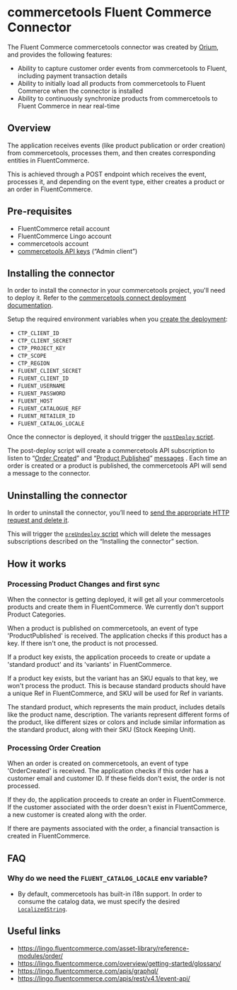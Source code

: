 # commercetools Fluent Commerce Connector

The Fluent Commerce commercetools connector was created by [Orium](https://orium.com/), and provides the following features:
- Ability to capture customer order events from commercetools to Fluent, including payment transaction details
- Ability to initially load all products from commercetools to Fluent Commerce when the connector is installed
- Ability to continuously synchronize products from commercetools to Fluent Commerce in near real-time

## Overview

The application receives events (like product publication or order creation) from commercetools, processes them, and then creates corresponding entities in FluentCommerce.

This is achieved through a POST endpoint which receives the event, processes it, and depending on the event type, either creates a product or an order in FluentCommerce.

## Pre-requisites
  - FluentCommerce retail account
  - FluentCommerce Lingo account
  - commercetools account
  - [commercetools API keys](https://docs.commercetools.com/getting-started/create-api-client) (“Admin client”)

## Installing the connector
In order to install the connector in your commercetools project, you'll need to deploy it. Refer to the [commercetools connect deployment documentation](https://docs.commercetools.com/connect/concepts#deployments).

Setup the required environment variables when you [create the deployment](https://docs.commercetools.com/connect/getting-started#create-a-deployment):

- `CTP_CLIENT_ID`
- `CTP_CLIENT_SECRET`
- `CTP_PROJECT_KEY`
- `CTP_SCOPE`
- `CTP_REGION`
- `FLUENT_CLIENT_SECRET`
- `FLUENT_CLIENT_ID`
- `FLUENT_USERNAME`
- `FLUENT_PASSWORD`
- `FLUENT_HOST`
- `FLUENT_CATALOGUE_REF`
- `FLUENT_RETAILER_ID`
- `FLUENT_CATALOG_LOCALE`

Once the connector is deployed, it should trigger the [`postDeploy` script](https://docs.commercetools.com/connect/convert-existing-integration#postdeploy).

The post-deploy script will create a commercetools API subscription to listen to “[Order Created](https://docs.commercetools.com/api/projects/messages#order-created)” and “[Product Published](https://docs.commercetools.com/api/projects/messages#product-published)” [messages](https://docs.commercetools.com/api/projects/messages) . Each time an order is created or a product is published, the commercetools API will send a message to the connector.

## Uninstalling the connector

In order to uninstall the connector, you’ll need to [send the appropriate HTTP request and delete it](https://docs.commercetools.com/connect/deployments#delete-deployment).

This will trigger the [`preUndeploy` script](https://docs.commercetools.com/connect/convert-existing-integration#preundeploy) which will delete the messages subscriptions described on the “Installing the connector” section.

## How it works


### Processing Product Changes and first sync

When the connector is getting deployed, it will get all your commercetools products and create them in FluentCommerce. We currently don't support Product Categories.

When a product is published on commercetools, an event of type 'ProductPublished' is received. The application checks if this product has a key. If there isn't one, the product is not processed. 

If a product key exists, the application proceeds to create or update a 'standard product' and its 'variants' in FluentCommerce. 

If a product key exists, but the variant has an SKU equals to that key, we won't process the product. This is because standard products should have a unique Ref in FluentCommerce, and SKU will be used for Ref in variants.

The standard product, which represents the main product, includes details like the product name, description. The variants represent different forms of the product, like different sizes or colors and include similar information as the standard product, along with their SKU (Stock Keeping Unit).

### Processing Order Creation 

When an order is created on commercetools, an event of type 'OrderCreated' is received. The application checks if this order has a customer email and customer ID. If these fields don't exist, the order is not processed. 

If they do, the application proceeds to create an order in FluentCommerce. If the customer associated with the order doesn't exist in FluentCommerce, a new customer is created along with the order. 

If there are payments associated with the order, a financial transaction is created in FluentCommerce.

## FAQ

### Why do we need the `FLUENT_CATALOG_LOCALE` env variable?

- By default, commercetools has built-in i18n support. In order to consume the catalog data, we must specify the desired [`LocalizedString`](https://docs.commercetools.com/api/types#localizedstring).



## Useful links
- https://lingo.fluentcommerce.com/asset-library/reference-modules/order/
- https://lingo.fluentcommerce.com/overview/getting-started/glossary/
- https://lingo.fluentcommerce.com/apis/graphql/
- https://lingo.fluentcommerce.com/apis/rest/v4.1/event-api/